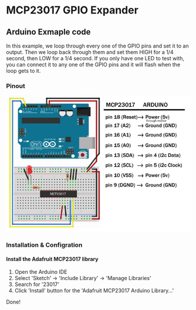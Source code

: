 # MCP23017 GPIO Expander
## Arduino Exmaple code
In this example, we loop through every one of the GPIO pins and set it to an output. Then we loop back through them and set them HIGH for a 1/4 second, then LOW for a 1/4 second. If you only have one LED to test with, you can connect it to any one of the GPIO pins and it will flash when the loop gets to it.

### Pinout
![Arduino Pinout](arduino-pinout-GH.jpg)

### Installation & Configration

#### Install the Adafruit MCP23017 library
1. Open the Arduino IDE
2. Select 'Sketch' -> 'Include Library' -> 'Manage Libraries'
3. Search for '23017'
4. Click 'Install' button for the 'Adafruit MCP23017 Arduino Library...'

Done!
